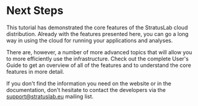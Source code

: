 
# Next Steps

This tutorial has demonstrated the core features of the StratusLab
cloud distribution.  Already with the features presented here, you can
go a long way in using the cloud for running your applications and
analyses.

There are, however, a number of more advanced topics that will allow
you to more efficiently use the infrastructure.  Check out the
complete User's Guide to get an overview of all of the features and to
understand the core features in more detail.

If you don't find the information you need on the website or in the
documentation, don't hesitate to contact the developers via the
support@stratuslab.eu mailing list.
